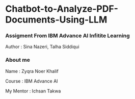 
#  Chatbot-to-Analyze-PDF-Documents-Using-LLM
### Assigment From IBM Advance AI Infitite Learning

Author : Sina Nazeri, Talha Siddiqui

### About me

Name : Zyqra Noer Khalif 

Course : IBM Advance AI

My Mentor : Ichsan Takwa
